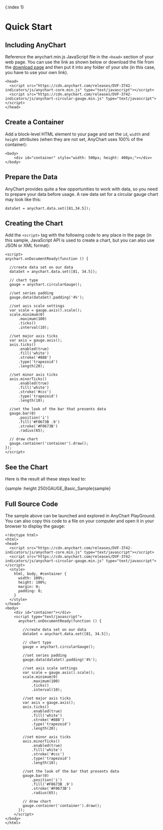 {:index 1}
# Quick Start

## Including AnyChart

Reference the anychart.min.js JavaScript file in the `<head>` section of your web page. You can use the link as shown below or download the file from the [download page](../Quick_Start/Downloading_AnyChart) and then put it into any folder of your site (in this case, you have to use your own link).

```
<head>
  <script src="https://cdn.anychart.com/releases/DVF-3742-indicators/js/anychart-core.min.js" type="text/javascript"></script>
  <script src="https://cdn.anychart.com/releases/DVF-3742-indicators/js/anychart-circular-gauge.min.js" type="text/javascript"></script>
</head>
```

## Create a Container

Add a block-level HTML element to your page and set the `id`, `width` and `height` attributes (when they are not set, AnyChart uses 100% of the container):

```
<body>
    <div id="container" style="width: 500px; height: 400px;"></div>
</body>
```

## Prepare the Data

AnyChart provides quite a few opportunities to work with data, so you need to prepare your data before usage. A raw data set for a circular gauge chart may look like this:

```
dataSet = anychart.data.set([81,34.5]);
```

## Creating the Chart

Add the `<script>` tag with the following code to any place in the page (in this sample, JavaScript API is used to create a chart, but you can also use JSON or XML format):

```
<script>
anychart.onDocumentReady(function () {
 
  //create data set on our data
  dataSet = anychart.data.set([81, 34.5]);
 
  // chart type
  gauge = anychart.circularGauge();
 
  //set series padding
  gauge.data(dataSet).padding('4%');
 
  //set axis scale settings
  var scale = gauge.axis().scale();
  scale.minimum(0)
      .maximum(100)
      .ticks()
      .interval(10);
 
  //set major axis ticks
  var axis = gauge.axis();
  axis.ticks()
      .enabled(true)
      .fill('white')
      .stroke('#888')
      .type('trapezoid')
      .length(20);
 
  //set minor axis ticks
  axis.minorTicks()
      .enabled(true)
      .fill('white')
      .stroke('#ccc')
      .type('trapezoid')
      .length(10);
 
  //set the look of the bar that presents data
  gauge.bar(0)
      .position('i')
      .fill('#F0673B .9')
      .stroke('#F0673B')
      .radius(65);
 
  // draw chart
  gauge.container('container').draw();
});
</script>
```
  
## See the Chart

Here is the result all these steps lead to:

{sample :height 250}GAUGE\_Basic\_Sample{sample}

## Full Source Code

The sample above can be launched and explored in AnyChart PlayGround. You can also copy this code to a file on your computer and open it in your browser to display the gauge:

```
<!doctype html>
<html>
<head>
  <script src="https://cdn.anychart.com/releases/DVF-3742-indicators/js/anychart-core.min.js" type="text/javascript"></script>
  <script src="https://cdn.anychart.com/releases/DVF-3742-indicators/js/anychart-circular-gauge.min.js" type="text/javascript"></script>
  <style>
    html, body, #container {
      width: 100%;
      height: 100%;
      margin: 0;
      padding: 0;
    }
  </style>
</head>
<body>
    <div id="container"></div>
    <script type="text/javascript">
      anychart.onDocumentReady(function () {
       
        //create data set on our data
        dataSet = anychart.data.set([81, 34.5]);
       
        // chart type
        gauge = anychart.circularGauge();
       
        //set series padding
        gauge.data(dataSet).padding('4%');
       
        //set axis scale settings
        var scale = gauge.axis().scale();
        scale.minimum(0)
            .maximum(100)
            .ticks()
            .interval(10);
       
        //set major axis ticks
        var axis = gauge.axis();
        axis.ticks()
            .enabled(true)
            .fill('white')
            .stroke('#888')
            .type('trapezoid')
            .length(20);
       
        //set minor axis ticks
        axis.minorTicks()
            .enabled(true)
            .fill('white')
            .stroke('#ccc')
            .type('trapezoid')
            .length(10);
       
        //set the look of the bar that presents data
        gauge.bar(0)
            .position('i')
            .fill('#F0673B .9')
            .stroke('#F0673B')
            .radius(65);
       
        // draw chart
        gauge.container('container').draw();
      });
    </script>
</body>
</html>
```